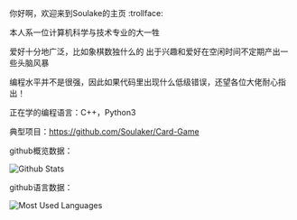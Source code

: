 你好啊，欢迎来到Soulake的主页 :trollface:


本人系一位计算机科学与技术专业的大一牲

爱好十分地广泛，比如象棋数独什么的
出于兴趣和爱好在空闲时间不定期产出一些头脑风暴

编程水平并不是很强，因此如果代码里出现什么低级错误，还望各位大佬耐心指出！

正在学的编程语言：C++，Python3

典型项目：https://github.com/Soulaker/Card-Game

github概览数据：

![Github Stats](https://github-readme-stats.vercel.app/api?username=Soulaker&show_icons=true&theme=dark&count_private=true)

github语言数据：

![Most Used Languages](https://github-readme-stats.vercel.app/api/top-langs/?username=Soulake&theme=dark&layout=compact)


